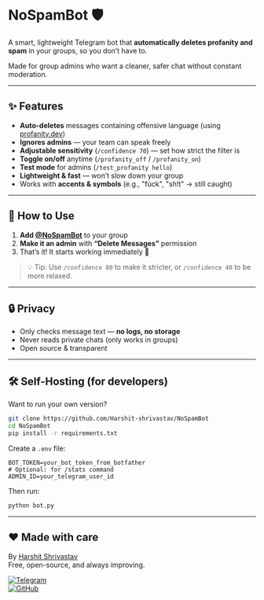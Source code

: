 # NoSpamBot 🛡️

A smart, lightweight Telegram bot that **automatically deletes profanity and spam** in your groups, so you don’t have to.

Made for group admins who want a cleaner, safer chat without constant moderation.

---

## ✨ Features

- **Auto-deletes** messages containing offensive language (using [profanity.dev](https://profanity.dev))
- **Ignores admins** — your team can speak freely
- **Adjustable sensitivity** (`/confidence 70`) — set how strict the filter is
- **Toggle on/off** anytime (`/profanity_off` / `/profanity_on`)
- **Test mode** for admins (`/test_profanity hello`)
- **Lightweight & fast** — won’t slow down your group
- Works with **accents & symbols** (e.g., "fúck", "sh!t" → still caught)

---

## 🚀 How to Use

1. **Add [@NoSpamBot](https://telegram.me/NoSpamBot)** to your group  
2. **Make it an admin** with **“Delete Messages”** permission  
3. That’s it! It starts working immediately 🎉

> 💡 Tip: Use `/confidence 80` to make it stricter, or `/confidence 40` to be more relaxed.

---

## 🔒 Privacy

- Only checks message text — **no logs, no storage**
- Never reads private chats (only works in groups)
- Open source & transparent

---

## 🛠️ Self-Hosting (for developers)

Want to run your own version?

```bash
git clone https://github.com/Harshit-shrivastav/NoSpamBot
cd NoSpamBot
pip install -r requirements.txt
```

Create a `.env` file:
```env
BOT_TOKEN=your_bot_token_from_botfather
# Optional: for /stats command
ADMIN_ID=your_telegram_user_id
```

Then run:
```bash
python bot.py
```

---

## ❤️ Made with care

By [Harshit Shrivastav](https://github.com/Harshit-shrivastav)  
Free, open-source, and always improving.

[![Telegram](https://img.shields.io/badge/Telegram-Bot-blue?logo=telegram)](https://telegram.me/NoSpamBot)  
[![GitHub](https://img.shields.io/badge/GitHub-Repo-black?logo=github)](https://github.com/Harshit-shrivastav/NoSpamBot)
